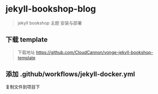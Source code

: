 # jekyll-bookshop-blog

> jekyll bookshop 主题 安装与部署

## 下载 template

> 下载地址 https://github.com/CloudCannon/vonge-jekyll-bookshop-template



## 添加 .github/workflows/jekyll-docker.yml 

复制文件到项目下

